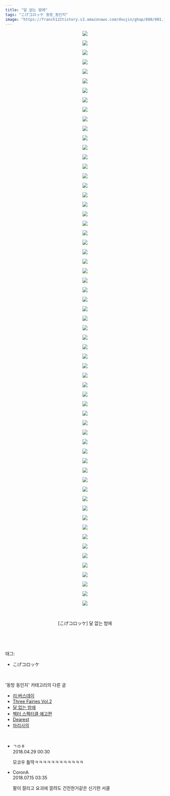 ```yaml
---
title: "달 없는 밤에"
tags: "こげコロッケ 동방_동인지"
image: "https://franch122tistory.s3.amazonaws.com/doujin/ghap/608/001.jpg"
---
```

<div class="article">
<p style="text-align: center; clear: none; float: none;"><img src="{{ site.imgserver8 }}/ghap/608/001.jpg"/></p>
<p style="text-align: center; clear: none; float: none;"><img src="{{ site.imgserver8 }}/ghap/608/002.jpg"/></p>
<p style="text-align: center; clear: none; float: none;"><img src="{{ site.imgserver8 }}/ghap/608/003.jpg"/></p>
<p style="text-align: center; clear: none; float: none;"><img src="{{ site.imgserver8 }}/ghap/608/004.jpg"/></p>
<p style="text-align: center; clear: none; float: none;"><img src="{{ site.imgserver8 }}/ghap/608/005.jpg"/></p>
<p style="text-align: center; clear: none; float: none;"><img src="{{ site.imgserver8 }}/ghap/608/006.jpg"/></p>
<p style="text-align: center; clear: none; float: none;"><img src="{{ site.imgserver8 }}/ghap/608/007.jpg"/></p>
<p style="text-align: center; clear: none; float: none;"><img src="{{ site.imgserver8 }}/ghap/608/008.jpg"/></p>
<p style="text-align: center; clear: none; float: none;"><img src="{{ site.imgserver8 }}/ghap/608/009.jpg"/></p>
<p style="text-align: center; clear: none; float: none;"><img src="{{ site.imgserver8 }}/ghap/608/010.jpg"/></p>
<p style="text-align: center; clear: none; float: none;"><img src="{{ site.imgserver8 }}/ghap/608/011.jpg"/></p>
<p style="text-align: center; clear: none; float: none;"><img src="{{ site.imgserver8 }}/ghap/608/012.jpg"/></p>
<p style="text-align: center; clear: none; float: none;"><img src="{{ site.imgserver8 }}/ghap/608/013.jpg"/></p>
<p style="text-align: center; clear: none; float: none;"><img src="{{ site.imgserver8 }}/ghap/608/014.jpg"/></p>
<p style="text-align: center; clear: none; float: none;"><img src="{{ site.imgserver8 }}/ghap/608/015.jpg"/></p>
<p style="text-align: center; clear: none; float: none;"><img src="{{ site.imgserver8 }}/ghap/608/016.jpg"/></p>
<p style="text-align: center; clear: none; float: none;"><img src="{{ site.imgserver8 }}/ghap/608/017.jpg"/></p>
<p style="text-align: center; clear: none; float: none;"><img src="{{ site.imgserver8 }}/ghap/608/018.jpg"/></p>
<p style="text-align: center; clear: none; float: none;"><img src="{{ site.imgserver8 }}/ghap/608/019.jpg"/></p>
<p style="text-align: center; clear: none; float: none;"><img src="{{ site.imgserver8 }}/ghap/608/020.jpg"/></p>
<p style="text-align: center; clear: none; float: none;"><img src="{{ site.imgserver8 }}/ghap/608/021.jpg"/></p>
<p style="text-align: center; clear: none; float: none;"><img src="{{ site.imgserver8 }}/ghap/608/022.jpg"/></p>
<p style="text-align: center; clear: none; float: none;"><img src="{{ site.imgserver8 }}/ghap/608/023.jpg"/></p>
<p style="text-align: center; clear: none; float: none;"><img src="{{ site.imgserver8 }}/ghap/608/024.jpg"/></p>
<p style="text-align: center; clear: none; float: none;"><img src="{{ site.imgserver8 }}/ghap/608/025.jpg"/></p>
<p style="text-align: center; clear: none; float: none;"><img src="{{ site.imgserver8 }}/ghap/608/026.jpg"/></p>
<p style="text-align: center; clear: none; float: none;"><img src="{{ site.imgserver8 }}/ghap/608/027.jpg"/></p>
<p style="text-align: center; clear: none; float: none;"><img src="{{ site.imgserver8 }}/ghap/608/028.jpg"/></p>
<p style="text-align: center; clear: none; float: none;"><img src="{{ site.imgserver8 }}/ghap/608/029.jpg"/></p>
<p style="text-align: center; clear: none; float: none;"><img src="{{ site.imgserver8 }}/ghap/608/030.jpg"/></p>
<p style="text-align: center; clear: none; float: none;"><img src="{{ site.imgserver8 }}/ghap/608/031.jpg"/></p>
<p style="text-align: center; clear: none; float: none;"><img src="{{ site.imgserver8 }}/ghap/608/032.jpg"/></p>
<p style="text-align: center; clear: none; float: none;"><img src="{{ site.imgserver8 }}/ghap/608/033.jpg"/></p>
<p style="text-align: center; clear: none; float: none;"><img src="{{ site.imgserver8 }}/ghap/608/034.jpg"/></p>
<p style="text-align: center; clear: none; float: none;"><img src="{{ site.imgserver8 }}/ghap/608/035.jpg"/></p>
<p style="text-align: center; clear: none; float: none;"><img src="{{ site.imgserver8 }}/ghap/608/036.jpg"/></p>
<p style="text-align: center; clear: none; float: none;"><img src="{{ site.imgserver8 }}/ghap/608/037.jpg"/></p>
<p style="text-align: center; clear: none; float: none;"><img src="{{ site.imgserver8 }}/ghap/608/038.jpg"/></p>
<p style="text-align: center; clear: none; float: none;"><img src="{{ site.imgserver8 }}/ghap/608/039.jpg"/></p>
<p style="text-align: center; clear: none; float: none;"><img src="{{ site.imgserver8 }}/ghap/608/040.jpg"/></p>
<p style="text-align: center; clear: none; float: none;"><img src="{{ site.imgserver8 }}/ghap/608/041.jpg"/></p>
<p style="text-align: center; clear: none; float: none;"><img src="{{ site.imgserver8 }}/ghap/608/042.jpg"/></p>
<p style="text-align: center; clear: none; float: none;"><img src="{{ site.imgserver8 }}/ghap/608/043.jpg"/></p>
<p style="text-align: center; clear: none; float: none;"><img src="{{ site.imgserver8 }}/ghap/608/044.jpg"/></p>
<p style="text-align: center; clear: none; float: none;"><img src="{{ site.imgserver8 }}/ghap/608/045.jpg"/></p>
<p style="text-align: center; clear: none; float: none;"><img src="{{ site.imgserver8 }}/ghap/608/046.jpg"/></p>
<p style="text-align: center; clear: none; float: none;"><img src="{{ site.imgserver8 }}/ghap/608/047.jpg"/></p>
<p style="text-align: center; clear: none; float: none;"><img src="{{ site.imgserver8 }}/ghap/608/048.jpg"/></p>
<p style="text-align: center; clear: none; float: none;"><img src="{{ site.imgserver8 }}/ghap/608/049.jpg"/></p>
<p style="text-align: center; clear: none; float: none;"><img src="{{ site.imgserver8 }}/ghap/608/050.jpg"/></p>
<p style="text-align: center; clear: none; float: none;"><img src="{{ site.imgserver8 }}/ghap/608/051.jpg"/></p>
<p style="text-align: center; clear: none; float: none;"><img src="{{ site.imgserver8 }}/ghap/608/052.jpg"/></p>
<p style="text-align: center; clear: none; float: none;"><img src="{{ site.imgserver8 }}/ghap/608/053.jpg"/></p>
<p style="text-align: center; clear: none; float: none;"><img src="{{ site.imgserver8 }}/ghap/608/054.jpg"/></p>
<p style="text-align: center; clear: none; float: none;"><img src="{{ site.imgserver8 }}/ghap/608/055.jpg"/></p>
<p style="text-align: center; clear: none; float: none;"><img src="{{ site.imgserver8 }}/ghap/608/056.jpg"/></p>
<p style="text-align: center; clear: none; float: none;"><img src="{{ site.imgserver8 }}/ghap/608/057.jpg"/></p>
<p style="text-align: center; clear: none; float: none;"><img src="{{ site.imgserver8 }}/ghap/608/058.jpg"/></p>
<p style="text-align: center; clear: none; float: none;"><img src="{{ site.imgserver8 }}/ghap/608/059.jpg"/></p>
<p style="text-align: center; clear: none; float: none;"><img src="{{ site.imgserver8 }}/ghap/608/060.jpg"/></p>
<p style="text-align: center; clear: none; float: none;"><img src="{{ site.imgserver8 }}/ghap/608/061.jpg"/></p>
<p style="text-align: center; clear: none; float: none;"><br/></p>
<p style="text-align: center; clear: none; float: none;">[こげコロッケ] 달 없는 밤에</p>
<p><br/></p>
</div><br/>
<div class="tagTrail">
<p>태그: </p>
<ul>
<li>こげコロッケ</li>
</ul>
</div><br/>
<div class="another">
<p>'동방 동인지' 카테고리의 다른 글</p>
<ul>
<li><a href="/ghap_610">리:버스데이</a></li>
<li><a href="/ghap_609">Three Fairies Vol.2</a></li>
<li><a href="/ghap_608">달 없는 밤에</a></li>
<li><a href="/ghap_607">벡터 스펙터클 예고편</a></li>
<li><a href="/ghap_606">Dearest</a></li>
<li><a href="/ghap_605">마리사의</a></li>
</ul>
</div><br/>
<div class="cb_module cb_fluid">
<div class="cb_wrt cb_profile">
<div class="comment">
<ul>
<li class="cb_thumb_off" id="comment15246785">
<div class="cb_comment_area">
<div class="cb_info_area">
<div class="cb_section">
<span class="cb_nick_name">ㄱㅁㅎ</span>
</div>
<div class="cb_section">
<span class="cb_date">2018.04.29 00:30 </span>
</div>
</div>
<div class="cb_dsc_comment">
<p class="cb_dsc">
											모코우 틀딱ㅋㅋㅋㅋㅋㅋㅋㅋㅋㅋㅋㅋ
										</p>
</div>
</div></li>
<li class="cb_thumb_off" id="comment15286848">
<div class="cb_comment_area">
<div class="cb_info_area">
<div class="cb_section">
<span class="cb_nick_name">CoronA</span>
</div>
<div class="cb_section">
<span class="cb_date">2018.07.15 03:35 </span>
</div>
</div>
<div class="cb_dsc_comment">
<p class="cb_dsc">
											팔이 잘리고 요괴에 깔려도 건전한거같은 신기한 서클
										</p>
</div>
</div></li>
</ul>
</div>
</div><!-- commentList close -->
</div><br/>
